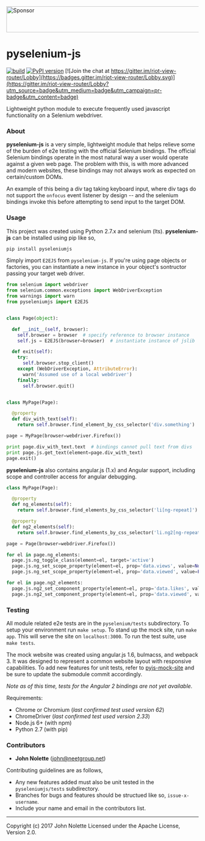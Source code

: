 <a target='_blank' rel='nofollow' href='https://app.codesponsor.io/link/ymhxqZ47jLBFuVrU2iywqLGC/neetjn/pyselenium-js'>
  <img alt='Sponsor' width='888' height='68' src='https://app.codesponsor.io/embed/ymhxqZ47jLBFuVrU2iywqLGC/neetjn/pyselenium-js.svg' />
</a>


# pyselenium-js

[![build](https://travis-ci.org/neetjn/pyselenium-js.svg?branch=master)](https://travis-ci.org/neetjn/pyselenium-js)
[![PyPI version](https://badge.fury.io/py/pyseleniumjs.svg)](https://badge.fury.io/py/pyseleniumjs)
[![Join the chat at https://gitter.im/riot-view-router/Lobby](https://badges.gitter.im/riot-view-router/Lobby.svg)](https://gitter.im/riot-view-router/Lobby?utm_source=badge&utm_medium=badge&utm_campaign=pr-badge&utm_content=badge)

Lightweight python module to execute frequently used javascript functionality on a Selenium webdriver.

### About
**pyselenium-js** is a very simple, lightweight module that helps relieve some of the burden of e2e testing with the official Selenium bindings.
The official Selenium bindings operate in the most natural way a user would operate against a given web page.
The problem with this, is with more advanced and modern websites, these bindings may not always work as expected on certain/custom DOMs.

An example of this being a div tag taking keyboard input, where div tags do not support the `onfocus` event listener by design -- and the selenium bindings invoke this before attempting to send input to the target DOM.

### Usage
This project was created using Python 2.7.x and selenium (lts). **pyselenium-js** can be installed using pip like so,

```bash
pip install pyseleniumjs
```

Simply import `E2EJS` from `pyselenium-js`.
If you're using page objects or factories, you can instantiate a new instance in your object's sontructor passing your target web driver.

```python
from selenium import webdriver
from selenium.common.exceptions import WebDriverException
from warnings import warn
from pyseleniumjs import E2EJS


class Page(object):

  def __init__(self, browser):
    self.browser = browser  # specify reference to browser instance
    self.js = E2EJS(browser=browser)  # instantiate instance of jslib

  def exit(self):
    try:
      self.browser.stop_client()
    except (WebDriverException, AttributeError):
      warn('Assumed use of a local webdriver')
    finally:
      self.browser.quit()


class MyPage(Page):

  @property
  def div_with_text(self):
    return self.browser.find_element_by_css_selector('div.something')

page = MyPage(browser=webdriver.Firefox())

print page.div_with_text.text  # bindings cannot pull text from divs
print page.js.get_text(element=page.div_with_text)
page.exit()
```

**pyselenium-js** also contains angular.js (1.x) and Angular support, including scope and controller access for angular debugging.

```python
class MyPage(Page):

  @property
  def ng_elements(self):
    return self.browser.find_elements_by_css_selector('li[ng-repeat]')

  @property
  def ng2_elements(self):
    return self.browser.find_elements_by_css_selector('li.ng2[ng-repeat]')

page = Page(browser=webdriver.Firefox())

for el in page.ng_elements:
  page.js.ng_toggle_class(element=el, target='active')
  page.js.ng_set_scope_property(element=el, prop='data.views', value=None)
  page.js.ng_set_scope_property(element=el, prop='data.viewed', value=False)

for el in page.ng2_elements:
  page.js.ng2_set_component_property(element=el, prop='data.likes', value=0)
  page.js.ng2_set_component_property(element=el, prop='data.viewed', value=False)
```

### Testing

All module related e2e tests are in the `pyselenium/tests` subdirectory. To setup your environment run `make setup`. To stand up the mock site, run `make app`. This will serve the site on `localhost:3000`. To run the test suite, use `make tests`.

The mock website was created using angular.js 1.6, bulmacss, and webpack 3. It was designed to represent a common website layout with responsive capabilities. To add new features for unit tests, refer to [pyjs-mock-site](https://github.com/neetjn/pysjs-mock-site) and be sure to update the submodule commit accordingly.

*Note as of this time, tests for the Angular 2 bindings are not yet available.*

Requirements:
* Chrome or Chromium (*last confirmed test used version 62*)
* ChromeDriver (*last confirmed test used version 2.33*)
* Node.js 6+ (with npm)
* Python 2.7 (with pip)

### Contributors

* **John Nolette** (john@neetgroup.net)

Contributing guidelines are as follows,

* Any new features added must also be unit tested in the `pyseleniumjs/tests` subdirectory.
* Branches for bugs and features should be structued like so, `issue-x-username`.
* Include your name and email in the contributors list.

---

Copyright (c) 2017 John Nolette Licensed under the Apache License, Version 2.0.
